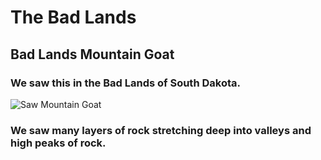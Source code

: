 # The Bad Lands

## Bad Lands Mountain Goat 

### We saw this in the Bad Lands of South Dakota.

![Saw Mountain Goat](IMG_3980.JPG)

### We saw many layers of rock stretching deep into valleys and high peaks of rock.
